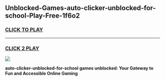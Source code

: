
## Unblocked-Games-auto-clicker-unblocked-for-school-Play-Free-1f6o2
<h3>
<a href="https://premium76.site?title=auto-clicker-unblocked-for-school&ref=21A">CLICK TO PLAY</a></h3>
<hr>

<h3>
<a href="https://premium76.site?title=auto-clicker-unblocked-for-school&ref=21A">CLICK 2 PLAY</a>
  
</h3>

<a href="https://premium76.site?title=auto-clicker-unblocked-for-school&ref=21A"><img src="https://clearcache.store/games.png"></a>


**auto-clicker-unblocked-for-school games unblocked: Your Gateway to Fun and Accessible Online Gaming**
